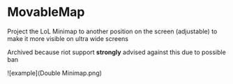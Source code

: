 # MovableMap
Project the LoL Minimap to another position on the screen (adjustable) to make it more visible on ultra wide screens

Archived because riot support **strongly** advised against this due to possible ban  

![example](Double Minimap.png)
